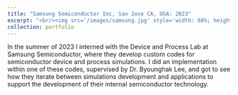 ```yaml
---
title: "Samsung Semiconductor Inc, San Jose CA, USA: 2023"
excerpt: "<br/><img src='/images/samsung.jpg' style='width: 60%; height: auto;'>"
collection: portfolio
---
```


In the summer of 2023 I interned with the Device and Process Lab at Samsung Semiconductor, where they develop custom codes for semiconductor device and process simulations. I did an implementation within one of these codes, supervised by Dr. Byounghak Lee, and got to see how they iterate between simulations development and applications to support the development of their internal semiconductor technology. 

